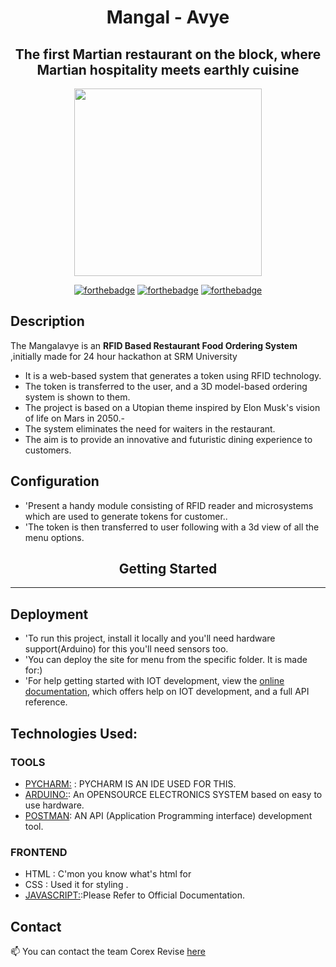 
<div align="center">
   
<h1 align="center" > Mangal - Avye </h1> 

<h2 align="center"> The first Martian restaurant on the block, where Martian hospitality meets earthly cuisine  </h2> 
 
<p align="center">
<img  width="300" height="300" src="https://user-images.githubusercontent.com/110530263/222930929-7d6a7fe7-af99-41f0-be95-42045e2c9d8f.png">
</p>

   
[![forthebadge](https://forthebadge.com/images/badges/built-by-developers.svg)](https://github.com/yash240408/HackHound) 
[![forthebadge](https://forthebadge.com/images/badges/made-with-python.svg)](https://www.python.org/) 
[![forthebadge](https://forthebadge.com/images/badges/powered-by-coffee.svg)](https://github.com/yash240408/HackHound)
  
</div>

<h2 align="left" > Description</h2>

The Mangalavye is an **RFID Based Restaurant Food Ordering System** ,initially made for 24 hour hackathon at  SRM University 
- It is a web-based system that generates a token using RFID technology.
- The token is transferred to the user, and a 3D model-based ordering system is shown to them.
- The project is based on a Utopian theme inspired by Elon Musk's vision of life on Mars in 2050.- 
- The system eliminates the need for waiters in the restaurant.
- The aim is to provide an innovative and futuristic dining experience to customers.

<h2 align="left" > Configuration</h2>

- 'Present a handy module consisting of RFID reader and microsystems which are used to generate tokens for customer..
- 'The token is then transferred to user following with a 3d view of all the menu options.

<h2 align="center" >Getting Started</h2>
<hr>
 <h2 align="left" > Deployment</h2>
 
 - 'To run this project, install it locally and you'll need hardware support(Arduino) for this you'll need sensors too.<br>
- 'You can deploy the site for menu from the specific folder. It is made for:)<br>
- 'For help getting started with IOT development, view the [online documentation](https://www.internetsociety.org/iot/), which offers help on IOT development, and a full API reference.

<h2 align="left" >  Technologies Used:</h2>

<h3 align="left" > TOOLS</h3>

- [PYCHARM:](https://www.jetbrains.com/pycharm/) : PYCHARM IS AN IDE USED FOR THIS.<br>
- [ARDUINO:](https://dart.dev/): An OPENSOURCE ELECTRONICS SYSTEM based on easy to use hardware.<br>
- [POSTMAN](https://docs.swift.org/swift-book/): AN API (Application Programming interface) development tool.

<h3 align="left" > FRONTEND</h3>

- HTML : C'mon you know what's html for <br>
- CSS  :  Used it for styling .<br>
- [JAVASCRIPT:](https://developer.mozilla.org/en-US/docs/Web/JavaScript):Please Refer to Official Documentation.

<!-- CONTACT -->
<h2 align="left" > Contact</h2>
<p>
   
📫 You can contact the team Corex Revise [here](https://linktr.ee/corex_revise)  
   
</a> 
</p>

